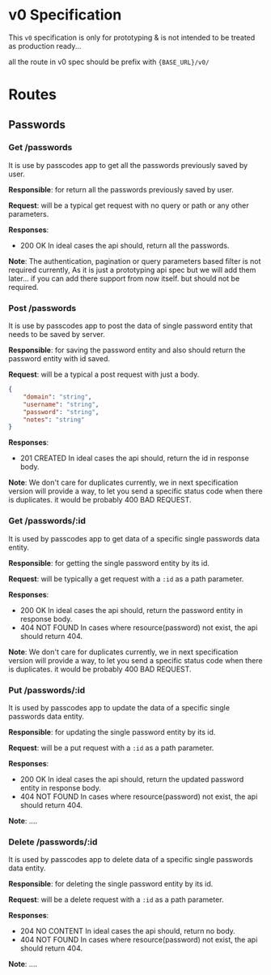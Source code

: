 # v0 Specification

This `v0` specification is only for prototyping & is not intended to be treated as production ready...

all the route in v0 spec should be prefix with
`{BASE_URL}/v0/`

# Routes

## Passwords
### Get /passwords

It is use by passcodes app to get all the passwords previously saved by user.

**Responsible**: 
for return all the passwords previously saved by user. 

**Request**: 
will be a typical get request with no query or path or any other parameters.

**Responses**:
- 200 OK
	In ideal cases the api should, return all the passwords.

**Note**:
The authentication, pagination or query parameters based filter is not required currently, As it is just a prototyping api spec but we will add them later... if you can add there support from now itself. but should not be required.
### Post /passwords

It is use by passcodes app to post the data of single password entity that needs to be saved by server.

**Responsible**: 
for saving the password entity and also should return the password entity with id saved. 

**Request**:
will be a typical a post request with just a body.
```json
{
    "domain": "string",
	"username": "string",
	"password": "string",
	"notes": "string"
}
```

**Responses**:
- 201 CREATED
	In ideal cases the api should, return the id in response body.

**Note**:
We don't care for duplicates currently, we in next specification version will provide a way, to let you send a specific status code when there is duplicates. it would be probably 400 BAD REQUEST.

### Get /passwords/:id

It is used by passcodes app to get data of a specific single passwords data entity.

**Responsible**: 
for getting the single password entity by its id.

**Request**:
will be typically a get request with a `:id` as a path parameter.

**Responses**:
- 200 OK
	In ideal cases the api should, return the password entity in response body.
- 404 NOT FOUND
	In cases where resource(password) not exist, the api should return 404.

**Note**:
We don't care for duplicates currently, we in next specification version will provide a way, to let you send a specific status code when there is duplicates. it would be probably 400 BAD REQUEST.

### Put /passwords/:id

It is used by passcodes app to update the data of a specific single passwords data entity.

**Responsible**: 
for updating the single password entity by its id.

**Request**:
will be a put request with a `:id` as a path parameter.

**Responses**:
- 200 OK
	In ideal cases the api should, return the updated password entity in response body.
- 404 NOT FOUND
	In cases where resource(password) not exist, the api should return 404.

**Note**:
....

### Delete /passwords/:id

It is used by passcodes app to delete data of a specific single passwords data entity.

**Responsible**: 
for deleting the single password entity by its id.

**Request**:
will be a delete request with a `:id` as a path parameter.

**Responses**:
- 204 NO CONTENT
	In ideal cases the api should, return no body.
- 404 NOT FOUND
	In cases where resource(password) not exist, the api should return 404.

**Note**:
....

